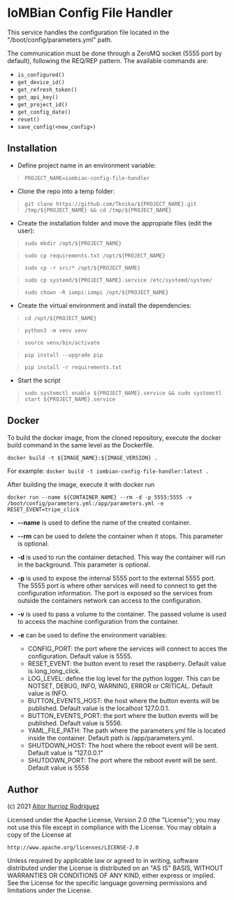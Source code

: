 # IoMBian Config File Handler

This service handles the configuration file located in the "/boot/config/parameters.yml" path.

The communication must be done through a ZeroMQ socket (5555 port by default), following the REQ/REP pattern. The available commands are:

- ```is_configured()```
- ```get_device_id()```
- ```get_refresh_token()```
- ```get_api_key()```
- ```get_project_id()```
- ```get_config_date()```
- ```reset()```
- ```save_config(<new_config>)```

## Installation

- Define project name in an environment variable:

> ```PROJECT_NAME=iombian-config-file-handler```

- Clone the repo into a temp folder:

> ```git clone https://github.com/Tknika/${PROJECT_NAME}.git /tmp/${PROJECT_NAME} && cd /tmp/${PROJECT_NAME}```

- Create the installation folder and move the appropiate files (edit the user):

> ```sudo mkdir /opt/${PROJECT_NAME}```

> ```sudo cp requirements.txt /opt/${PROJECT_NAME}```

> ```sudo cp -r src/* /opt/${PROJECT_NAME}```

> ```sudo cp systemd/${PROJECT_NAME}.service /etc/systemd/system/```

> ```sudo chown -R iompi:iompi /opt/${PROJECT_NAME}```

- Create the virtual environment and install the dependencies:

> ```cd /opt/${PROJECT_NAME}```

> ```python3 -m venv venv```

> ```source venv/bin/activate```

> ```pip install --upgrade pip```

> ```pip install -r requirements.txt```

- Start the script

> ```sudo systemctl enable ${PROJECT_NAME}.service && sudo systemctl start ${PROJECT_NAME}.service```

## Docker

To build the docker image, from the cloned repository, execute the docker build command in the same level as the Dockerfile.

`docker build -t ${IMAGE_NAME}:${IMAGE_VERSION} .`

For example: `docker build -t iombian-config-file-handler:latest .`

After building the image, execute it with docker run

`docker run --name ${CONTAINER_NAME} --rm -d -p 5555:5555 -v /boot/config/parameters.yml:/app/parameters.yml -e RESET_EVENT=tripe_click`

- **--name** is used to define the name of the created container.

- **--rm** can be used to delete the container when it stops.
This parameter is optional.

- **-d** is used to run the container detached.
This way the container will run in the background.
This parameter is optional.

- **-p** is used to expose the internal 5555 port to the external 5555 port.
The 5555 port is where other services will need to connect to get the configuration information.
The port is exposed so the services from outside the containers network can access to the configuration.

- **-v** is used to pass a volume to the container.
The passed volume is used to access the machine configuration from the container.

- **-e** can be used to define the environment variables:
    - CONFIG_PORT: the port where the services will connect to acces the configuration.
    Default value is 5555.
    - RESET_EVENT: the button event to reset the raspberry.
    Default value is long_long_click.
    - LOG_LEVEL: define the log level for the python logger.
    This can be NOTSET, DEBUG, INFO, WARNING, ERROR or CRITICAL.
    Default value is INFO.
    - BUTTON_EVENTS_HOST: the host where the button events will be published.
    Default value is the localhost 127.0.0.1.
    - BUTTON_EVENTS_PORT: the port where the button events will be published.
    Default value is 5556.
    - YAML_FILE_PATH: The path where the parameters.yml file is located inside the container.
    Default path is /app/parameters.yml.
    - SHUTDOWN_HOST: The host where the reboot event will be sent.
    Default value is "127.0.0.1"
    - SHUTDOWN_PORT: The port where the reboot event will be sent.
    Default value is 5558

## Author

(c) 2021 [Aitor Iturrioz Rodríguez](https://github.com/bodiroga)

Licensed under the Apache License, Version 2.0 (the "License");
you may not use this file except in compliance with the License.
You may obtain a copy of the License at

    http://www.apache.org/licenses/LICENSE-2.0

Unless required by applicable law or agreed to in writing, software
distributed under the License is distributed on an "AS IS" BASIS,
WITHOUT WARRANTIES OR CONDITIONS OF ANY KIND, either express or implied.
See the License for the specific language governing permissions and
limitations under the License.
